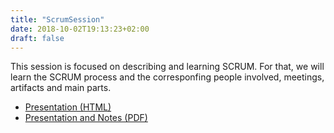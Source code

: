 ```yaml
---
title: "ScrumSession"
date: 2018-10-02T19:13:23+02:00
draft: false
---
```


This session is focused on describing and learning SCRUM. For that, we will learn the SCRUM process and the corresponfing people involved, meetings, artifacts and main parts.

- [Presentation (HTML)](scrum/output/index.html)
- [Presentation and Notes (PDF)](scrum/output/session_6.pdf)